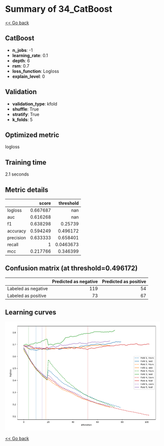 # Summary of 34_CatBoost

[<< Go back](../README.md)


## CatBoost
- **n_jobs**: -1
- **learning_rate**: 0.1
- **depth**: 6
- **rsm**: 0.7
- **loss_function**: Logloss
- **explain_level**: 0

## Validation
 - **validation_type**: kfold
 - **shuffle**: True
 - **stratify**: True
 - **k_folds**: 5

## Optimized metric
logloss

## Training time

2.1 seconds

## Metric details
|           |    score |   threshold |
|:----------|---------:|------------:|
| logloss   | 0.667687 | nan         |
| auc       | 0.616268 | nan         |
| f1        | 0.638298 |   0.25739   |
| accuracy  | 0.594249 |   0.496172  |
| precision | 0.633333 |   0.658401  |
| recall    | 1        |   0.0463673 |
| mcc       | 0.217766 |   0.346399  |


## Confusion matrix (at threshold=0.496172)
|                     |   Predicted as negative |   Predicted as positive |
|:--------------------|------------------------:|------------------------:|
| Labeled as negative |                     119 |                      54 |
| Labeled as positive |                      73 |                      67 |

## Learning curves
![Learning curves](learning_curves.png)

[<< Go back](../README.md)

